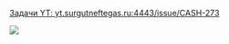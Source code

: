 <u>Задачи YT:<u>
[yt.surgutneftegas.ru:4443/issue/CASH-273](https://yt.surgutneftegas.ru:4443/issue/CASH-273)

![](msedge_42JLvtjshv.png)

